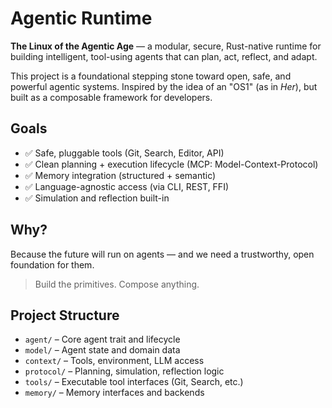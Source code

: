 # Agentic Runtime

**The Linux of the Agentic Age** — a modular, secure, Rust-native runtime for building intelligent, tool-using agents that can plan, act, reflect, and adapt.

This project is a foundational stepping stone toward open, safe, and powerful agentic systems. Inspired by the idea of an "OS1" (as in *Her*), but built as a composable framework for developers.

## Goals

* ✅ Safe, pluggable tools (Git, Search, Editor, API)
* ✅ Clean planning + execution lifecycle (MCP: Model-Context-Protocol)
* ✅ Memory integration (structured + semantic)
* ✅ Language-agnostic access (via CLI, REST, FFI)
* ✅ Simulation and reflection built-in

## Why?

Because the future will run on agents — and we need a trustworthy, open foundation for them.

> Build the primitives. Compose anything.

## Project Structure

* `agent/` – Core agent trait and lifecycle
* `model/` – Agent state and domain data
* `context/` – Tools, environment, LLM access
* `protocol/` – Planning, simulation, reflection logic
* `tools/` – Executable tool interfaces (Git, Search, etc.)
* `memory/` – Memory interfaces and backends
